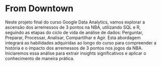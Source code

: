 # From Downtown
 
Neste projeto final do curso Google Data Analytics, vamos explorar a ascensão dos arremessos de 3 pontos na NBA, utilizando SQL e R, seguindo as etapas do ciclo de vida de análise de dados: Perguntar, Preparar, Processar, Analisar, Compartilhar e Agir. Esta abordagem integrará as habilidades adquiridas ao longo do curso para compreender a história e o impacto dos arremessos de 3 pontos nos jogos da NBA. Iniciaremos essa análise para extrair insights significativos e aplicar o conhecimento de maneira prática.
